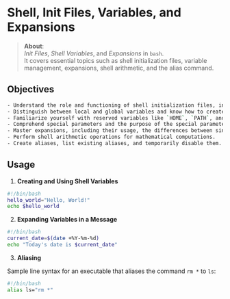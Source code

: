 # Shell, Init Files, Variables, and Expansions

> **About**:  
> *Init Files*, *Shell Variables*, and *Expansions* in `bash`.  
> It covers essential topics such as shell initialization files, variable management, expansions, shell arithmetic, and the alias command.

## Objectives

```bash
- Understand the role and functioning of shell initialization files, including `/etc/profile`, `/etc/profile.d`, and `~/.bashrc`.
- Distinguish between local and global variables and know how to create, update, and delete shell variables.
- Familiarize yourself with reserved variables like `HOME`, `PATH`, and `PS1` and comprehend their significance.
- Comprehend special parameters and the purpose of the special parameter `$?`.
- Master expansions, including their usage, the differences between single and double quotes, and how to perform command substitution.
- Perform shell arithmetic operations for mathematical computations.
- Create aliases, list existing aliases, and temporarily disable them.
```

## Usage

1. **Creating and Using Shell Variables**

```bash
#!/bin/bash
hello_world="Hello, World!"
echo $hello_world
```

2. **Expanding Variables in a Message**

```bash
#!/bin/bash
current_date=$(date +%Y-%m-%d)
echo "Today's date is $current_date"
```

3. **Aliasing**

Sample line syntax for an executable that aliases the command ```rm *``` to `ls`:

```bash
#!/bin/bash
alias ls="rm *"
```